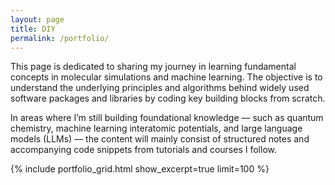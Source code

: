 ```yaml
---
layout: page
title: DIY
permalink: /portfolio/
---
```

This page is dedicated to sharing my journey in learning fundamental concepts in molecular simulations and machine learning. The objective is to understand the underlying principles and algorithms behind widely used software packages and libraries by coding key building blocks from scratch.

In areas where I’m still building foundational knowledge — such as quantum chemistry, machine learning interatomic potentials, and large language models (LLMs) — the content will mainly consist of structured notes and accompanying code snippets from tutorials and courses I follow.

{% include portfolio_grid.html show_excerpt=true limit=100 %}
